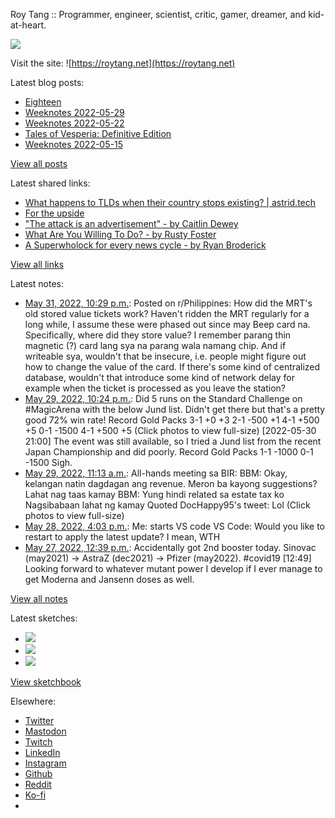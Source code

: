 Roy Tang :: Programmer, engineer, scientist, critic, gamer, dreamer, and kid-at-heart.

![](https://roytang.net/static/img/profile.jpg)

Visit the site: ![https://roytang.net](https://roytang.net)

Latest blog posts:

- [Eighteen](https://roytang.net/2022/05/eighteen/)
- [Weeknotes 2022-05-29](https://roytang.net/2022/05/weeknotes-05-29/)
- [Weeknotes 2022-05-22](https://roytang.net/2022/05/weeknotes-05-22/)
- [Tales of Vesperia: Definitive Edition](https://roytang.net/2022/05/tales-of-vesperia/)
- [Weeknotes 2022-05-15](https://roytang.net/2022/05/weeknotes-05-15/)

[View all posts](https://roytang.net/blog)

Latest shared links:

- [What happens to TLDs when their country stops existing? | astrid.tech](https://roytang.net/2022/05/303ca7b2d83d9cd9ac93b14d58f8c8c0/)
- [For the upside](https://roytang.net/2022/05/a12d2800a2faed0900baa9b3f27bec54/)
- [&quot;The attack is an advertisement&quot;  - by Caitlin Dewey](https://roytang.net/2022/05/6945abbc9a5984a842472f8a75337293/)
- [What Are You Willing To Do? - by Rusty Foster](https://roytang.net/2022/05/7bddede0fb4b64ac773c5bdee7dd989b/)
- [A Superwholock for every news cycle - by Ryan Broderick](https://roytang.net/2022/05/075d6b1adea6c2b8db644a1aa56c14db/)

[View all links](https://roytang.net/links)

Latest notes:

- [May 31, 2022, 10:29 p.m.](https://roytang.net/2022/05/v1rk0c/): Posted on r/Philippines: How did the MRT&#x27;s old stored value tickets work? Haven&#x27;t ridden the MRT regularly for a long while, I assume these were phased out since may Beep card na. Specifically, where did they store value? I remember parang thin magnetic (?) card lang sya na parang wala namang chip. And if writeable sya, wouldn&#x27;t that be insecure, i.e. people might figure out how to change the value of the card. If there&#x27;s some kind of centralized database, wouldn&#x27;t that introduce some kind of network delay for example when the ticket is processed as you leave the station?
- [May 29, 2022, 10:24 p.m.](https://roytang.net/2022/05/1530918105915879424/): Did 5 runs on the Standard Challenge on #MagicArena with the below Jund list. Didn&#x27;t get there but that&#x27;s a pretty good 72% win rate! Record Gold Packs 3-1 +0 +3 2-1 -500 +1 4-1 +500 +5 0-1 -1500 4-1 +500 +5 (Click photos to view full-size) [2022-05-30 21:00] The event was still available, so I tried a Jund list from the recent Japan Championship and did poorly. Record Gold Packs 1-1 -1000 0-1 -1500 Sigh.
- [May 29, 2022, 11:13 a.m.](https://roytang.net/2022/05/1530749116178804737/): All-hands meeting sa BIR: BBM: Okay, kelangan natin dagdagan ang revenue. Meron ba kayong suggestions? Lahat nag taas kamay BBM: Yung hindi related sa estate tax ko Nagsibabaan lahat ng kamay Quoted DocHappy95&#x27;s tweet: Lol (Click photos to view full-size)
- [May 28, 2022, 4:03 p.m.](https://roytang.net/2022/05/d4cd7ac33453e70650f489949fd39108/): Me: starts VS code VS Code: Would you like to restart to apply the latest update? I mean, WTH
- [May 27, 2022, 12:39 p.m.](https://roytang.net/2022/05/1530046129353543680/): Accidentally got 2nd booster today. Sinovac (may2021) -&gt; AstraZ (dec2021) -&gt; Pfizer (may2022). #covid19 [12:49] Looking forward to whatever mutant power I develop if I ever manage to get Moderna and Jansenn doses as well.

[View all notes](https://roytang.net/notes)

Latest sketches:


- ![](https://roytang.net/media/cache/eb/6d/eb6d42690e16874c36049dccfd32b06d.jpg)
- ![](https://roytang.net/media/cache/6c/d5/6cd5b41f73d41026b3f65beeac28a6af.jpg)
- ![](https://roytang.net/media/cache/e5/da/e5da975ee2fed5a25dba802aa7d5ad1c.jpg)

[View sketchbook](https://roytang.net/albums/sketchbook)


Elsewhere:

- [Twitter](https://twitter.com/roytang)
- [Mastodon](https://mastodon.technology/@roytang)
- [Twitch](https://twitch.tv/twitchyroy)
- [LinkedIn](https://www.linkedin.com/in/roytang)
- [Instagram](https://instagram.com/roytang0400)
- [Github](https://github.com/roytang)
- [Reddit](https://reddit.com/u/hungryroy)
- [Ko-fi](https://ko-fi.com/roytang)
- [](mailto:hello@roytang.net)
